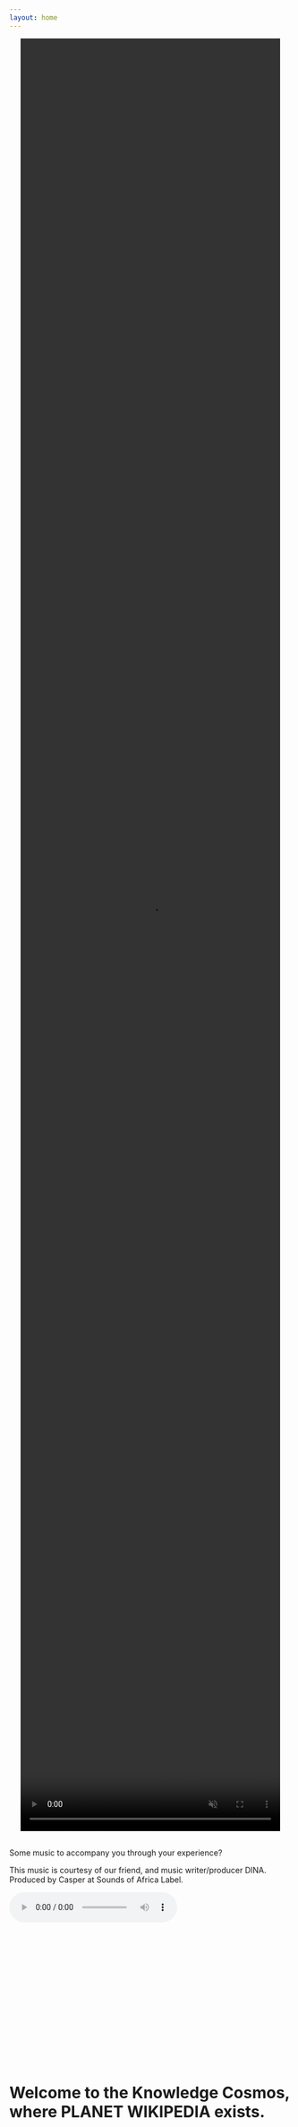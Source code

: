 ```yaml
---
layout: home
---
```

<!-- title: "Collectif Metisser" -->
<!-- subtitle: "A Data Story of Connected Nodes <3" -->
<div class="video-container">
    <video autoplay muted loop playsinline class="centered-video">
        <source src="{{ '/assets/videos/universe-2.mp4' | relative_url }}" type="video/mp4">
        Your browser does not support the video tag.
    </video>
</div>
<p>Some music to accompany you through your experience? </p>
<p>This music is courtesy of our friend, and music writer/producer DINA. Produced by Casper at Sounds of Africa Label.</p>
<audio controls>
    <source src="{{ '/assets/audio/RUNNIN-MASTER-CD.mp3' | relative_url }}" type="audio/mpeg">
    Your browser does not support the audio element.
</audio>
<p>&nbsp;</p>
<p>&nbsp;</p>
<p>&nbsp;</p>
<p>&nbsp;</p>
<p>&nbsp;</p>
<p>&nbsp;</p>
<p>&nbsp;</p>
<p>&nbsp;</p>
<h1>Welcome to the Knowledge Cosmos, where <span style="font-weight: bold;">PLANET WIKIPEDIA</span> exists.</h1>

<p>&nbsp;</p>
<p>&nbsp;</p>
<p>&nbsp;</p>
<p>&nbsp;</p>
<p>&nbsp;</p>
<p>&nbsp;</p>
<p>&nbsp;</p>
<p>&nbsp;</p>
<p>&nbsp;</p>
<p>&nbsp;</p>
<p>&nbsp;</p>
<p>&nbsp;</p>
<div class="main-content">
    <p>Planet Wikipedia is a huge and constantly expanding world where towns and cities represent articles. The roads connecting these towns allow citizen lifeforms to travel between ideas. For centuries, these roads were built manually by a group of people called the First Pathfinders, but their work, although amazing, was imperfect. Some important towns are difficult to reach, being connected only with winding paths, while other towns, despite their great history or usefulness, sit isolated.</p>
    
    <p>The President of Wikipedia Planet feels that the inefficient road network has left many of its citizens frustrated, wandering aimlessly or missing critical destinations. The president forms a team of visionaries known as the Architects of Connection, tasked with uncovering hidden connections and reshaping the planet's roads.</p>

    <p>&nbsp;</p>
    <p>&nbsp;</p>
    <p>&nbsp;</p>
    <p>&nbsp;</p>
    <p>&nbsp;</p>
    <p>&nbsp;</p>
    <p>&nbsp;</p>
    <p>&nbsp;</p>
    <p>&nbsp;</p>
    <p>&nbsp;</p>
    <p>&nbsp;</p>
    <p>&nbsp;</p>
    <p>&nbsp;</p>
    <p>&nbsp;</p>
    <p>&nbsp;</p>
    <p>&nbsp;</p>
    <p>&nbsp;</p>
    <p>&nbsp;</p>
    <p>&nbsp;</p>
    <p>&nbsp;</p>


    <h1> Chapter 1 | The Study: Getting to know Wikipedia. </h1>
    <p>The Architects start by studying their planet, to gain a better understanding, helping guide them to select an appropriate approach for their plan.</p>
    <p>They start by creating a map of planet Wikipedia, seen below.</p>


    <p>&nbsp;</p>
    <img src="{{ '/assets/img/Network.png' | relative_url }}" width="50%">
    <p>&nbsp;</p>


    <h5>Graphical Statistical Analysis</h5>
    <!-- <br>
    <img src="{{ '/assets/img/degree_distr_dark.png' | relative_url }}">
    <br> -->
    <br>
    <iframe 
    src="{{ '/assets/data/degree_distribution_dark.html' | relative_url }}"
    style="width: 100%; height: 600px; border: none;">
    </iframe>
    <br>
    <h>To train the model, we introduce a set of handcrafted features tailored to the context of link prediction. These features are selected based on the project's aim and the statistical analysis conducted above. They are intended to be the most relevant for achieving effective link creation. Some of the methods are discussed in the paper "The Link Prediction Problem for Social Networks", by Nowell et al. https://www.cs.cornell.edu/home/kleinber/link-pred.pdf</h>
    <br>
    <p>&nbsp;</p>
    <h5>Node Features</h5>
    <p>&nbsp;</p>
    <h>PageRank algorithm: This algorithm ranks nodes based on their importance in the network, determined by the structure of incoming links. The basic idea is that a node with a higher PageRank is more influential because it receives more incoming connections from other important nodes.</h>
    <div style="display: flex; align-items: center; justify-content: center; gap: 20px; margin-top: 20px; margin-bottom: 40px;">
        <img src="{{ '/assets/img/PageRank_dark.png' | relative_url }}" alt="PageRank Algorithm" style="max-width: 45%; height: auto; flex-shrink: 1;">
        <img src="{{ '/assets/img/Eigenvector_dark.png' | relative_url }}" alt="Eigenvector Centrality" style="max-width: 45%; height: auto; flex-shrink: 1;">
    </div>
    <h>Eigenvector Centrality: This is a measure of a node's influence within a network, where connections to highly influential nodes contribute more to a node's score than connections to less influential ones.</h>
    <h>Now, we compare the number of common neighbors between two nodes x and y. Two nodes with a higher number of common neighbors have a higher probability to be linked in the future.</h>
    <p>&nbsp;</p>
    <img src="{{ '/assets/img/common_dark.png' | relative_url }}">
    <p>&nbsp;</p>
    <h> happy </h>
</div>

<div align="center">
<iframe
  src="/assets/data/common_neighbors_distribution.html"
  width = 800
  height = 550
  style="border:none;"
></iframe>
</div>

<div class="main-content">
    <br>
    <h>Cosine similarity between Text Embeddings: Cosine similarity is a measure of the resemblance between two vectors that represent word or text embeddings. The larger the angle between these vectors, the smaller the resemblance, and the smaller the cosine similarity. We compare the cosine similarity distribution for article titles and descriptions between unconnected and connected nodes. To avoid too large computational cost, we use a subset of our unconnected nodes.</h>
    <br>
    <p>&nbsp;</p>
    <img src="{{ '/assets/img/cosine_similarity_dark.png' | relative_url }}">
    <p>&nbsp;</p>
    <br>
    <h>Below we compare the cosine similarity between titles and descriptions of connected and unconnected node pairs. As expected, unconnected cases have smaller values.</h>
    <br>
    <p>&nbsp;</p>
    <img src="{{ '/assets/img/cosine_bars_dark.png' | relative_url }}">
    <p>&nbsp;</p>
    <br>
    <p>&nbsp;</p>
    <h>The probability of being connected according to the cosine similarity distributions can be calculated and represented here below.</h>
    <p>&nbsp;</p>
    <br>
    <p>&nbsp;</p>
    <img src="{{ '/assets/img/probas_dark.png' | relative_url }}" width="600">
    <p>&nbsp;</p>
    <br>
    <h1>Data's Feature Engineering</h1>
    <h>Now we can finally explore the feature characteristics...</h>
    <div class="video-container">
        <video autoplay muted loop playsinline class="centered-video">
            <source src="{{ '/assets/videos/cool_crypto.mp4' | relative_url }}" type="video/mp4">
            Your browser does not support the video tag.
        </video>
    </div>
    <p>&nbsp;</p>
    <h5>Edge Features</h5>
    <h>Preferential Attachment: Preferential attachment is the principle that a node with more connections is more likely to acquire additional links. This approach assumes that the likelihood of a new connection involving a node x is directly proportional to the number of its existing neighbors. Additionally, the likelihood of two nodes, x and y, forming a co-authorship connection is related to the product of their respective collaborator counts.
    Discussion: The preferential attachment scores for the connected pairs can have very large values because we have a very connected and sparse graph. However, some nodes have a very high degree, resulting in large values (x_value range). In contrast, the preferential attachment scores for unconnected pairs are significantly smaller. This is due to the fact that these unconnected nodes, lacking a direct link, generally have less common neighbors, reducing the likelihood of a connection (under the preferential attachment mechanism). This difference highlights the impact of common neighbors on connection probability and underscores the structural differences between connected and unconnected pairs in the network.</h>
    <br>
    <p>&nbsp;</p>
    <img src="{{ '/assets/img/prefAttachment_dark.png' | relative_url }}">
    <p>&nbsp;</p>
    <br>
    <h>Jaccard similarity: The Jaccard's coefficient is a commonly used similarity metric in information retrieval. It measures the probability that both x and y have a feature f, knowing that x or y has the feature f (which is randomly selected). In our case, the features are the neighbors. It is defined as the size of the intersection divided by the size of the union of the sets.
    Discussion: Below we compare the Jaccard's coefficients for both connected and unconnected node pairs. As expected, the Jaccard coefficient values are higher for connected node pairs, as the likelihood of sharing a neighbor increases when nodes are directly connected.</h>
    <br>
    <p>&nbsp;</p>
    <img src="{{ '/assets/img/Jaccard_dark.png' | relative_url }}">
    <p>&nbsp;</p>
    <br>
    <h>Adamic adar index: To determine how closely two personal home pages are linked, Adamic and Adar examine their common features. Unlike a simple count of these shared features, this index weighs the contribution of each distinctive or less frequent feature by the inverse logarithm of its degree, assigning more weight to rarer features to measure the similarity between entities.
    Discussion: We observed the differences between connected and unconnected pairs of nodes. As expected, the values for connected pairs of nodes are larger than those for unconnected pairs of nodes because there is a greater likelihood of shared connections or features when nodes are directly linked.</h>
    <br>
    <p>&nbsp;</p>
    <img src="{{ '/assets/img/adamicadar_dark.png' | relative_url }}">
    <p>&nbsp;</p>
    <br>
    <h5>Graph Features</h5>
    <br>
    <h>Node2Vec: Node2Vec is an algorithm designed to create vector representations (embeddings) of nodes in a network by simulating biased random walks. This allows for capturing both local neighborhood structures and global network relationships. Node2Vec strikes a balance between breadth-first (BFS) and depth-first (DFS) strategies, enabling the embeddings to capture both homophilic (similar nodes connected) and structural equivalences (nodes playing similar roles in different parts of the graph).
    <p>&nbsp;</p>
    <h1>Data's Finale</h1>
    <p>Talk about what happend to our data after connections</p>
    <p>&nbsp;</p>
    <h1>Thank you for discovering my story :) </h1>
    <p>&nbsp;</p>
    <div class="video-container">
        <video autoplay muted loop playsinline class="centered-video">
            <source src="{{ '/assets/videos/creepy_head.mp4' | relative_url }}" type="video/mp4">
            Your browser does not support the video tag.
        </video>
    </div>
</div>

<style>
  /* Center the video container */
  .video-container {
    display: flex;
    justify-content: center;
    align-items: center;
    margin-bottom: 30px;  /* Add space between video and content */
    padding: 0 20px; /* Add some horizontal padding */
  }

  /* Make the video larger and higher */
  .centered-video {
    width: 100%;      /* Make video take full width of the container */
    height: 80vh;     /* Set the height to 80% of the viewport height (you can adjust this) */
    object-fit: cover; /* Ensures video covers the space without stretching */
  }

  /* Increase the content's margin for more spacing on the page */
  .main-content {
    margin: 0 auto;    /* Center content */
    max-width: 1200px;  /* You can adjust this width to make the content wider */
    padding: 20px;      /* Add some padding for spacing around the content */
  }

  .plotly iframe {
    width: 100%;   /* Keep full width */
    height: 200px; /* Increase height for more space */
    border: none;
    display: block;
    margin: 0 auto;
  }
</style>
